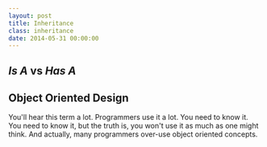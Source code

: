 ```yaml
---
layout: post
title: Inheritance
class: inheritance
date: 2014-05-31 00:00:00
---
```


## _Is A_ vs _Has A_

## Object Oriented Design

You'll hear this term a lot. Programmers use it a lot. You need to know it.
You need to know it, but the truth is, you won't use it as much as one might
think. And actually, many programmers over-use object oriented concepts.
